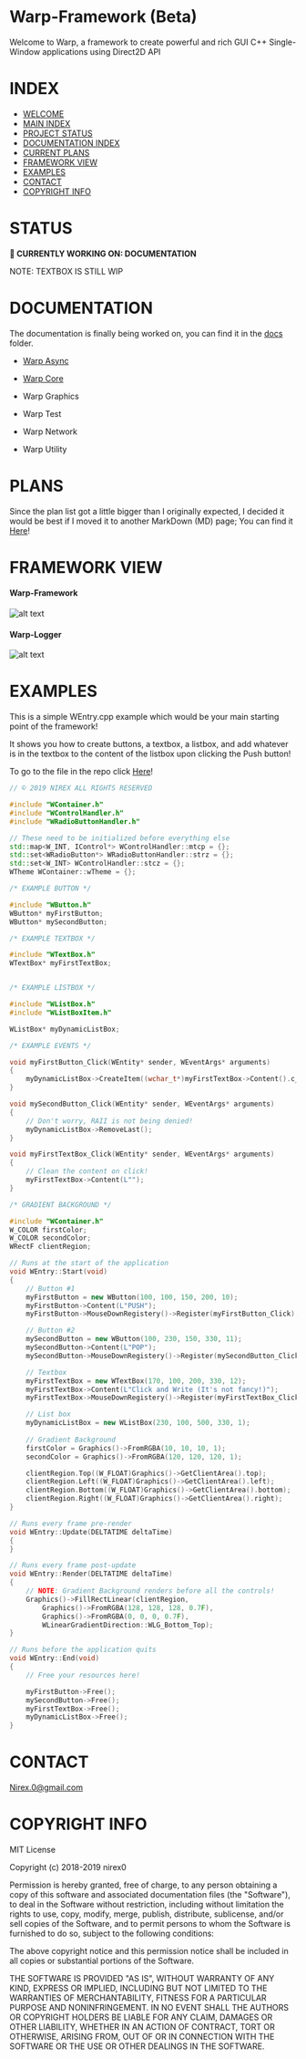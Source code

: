 # Warp-Framework (Beta)
Welcome to Warp, a framework to create powerful and rich GUI C++ Single-Window applications using Direct2D API

INDEX
=====

- [WELCOME](https://github.com/nirex0/Warp-Framework#warp-framework-beta)
- [MAIN INDEX](https://github.com/nirex0/Warp-Framework#index)
- [PROJECT STATUS](https://github.com/nirex0/Warp-Framework#status)
- [DOCUMENTATION INDEX](https://github.com/nirex0/Warp-Framework#documentation)
- [CURRENT PLANS](https://github.com/nirex0/Warp-Framework#plans)
- [FRAMEWORK VIEW](https://github.com/nirex0/Warp-Framework#framework-view)
- [EXAMPLES](https://github.com/nirex0/Warp-Framework#examples)
- [CONTACT](https://github.com/nirex0/Warp-Framework#contact)
- [COPYRIGHT INFO](https://github.com/nirex0/Warp-Framework#copyright-info)

STATUS
======

**🔧 CURRENTLY WORKING ON: DOCUMENTATION**

NOTE: TEXTBOX IS STILL WIP

DOCUMENTATION
=============

The documentation is finally being worked on, you can find it in the [docs](/docs) folder.

- [Warp Async](https://github.com/nirex0/Warp-Framework/blob/master/docs/documentation/AS-INDEX.md) 

- [Warp Core](https://github.com/nirex0/Warp-Framework/blob/master/docs/documentation/CORE-INDEX.md)

- Warp Graphics

- Warp Test

- Warp Network

- Warp Utility

PLANS
=====

Since the plan list got a little bigger than I originally expected, I decided it would be best if I 
moved it to another MarkDown (MD) page; You can find it [Here](https://github.com/nirex0/Warp-Framework/blob/master/TODO.md)! 

FRAMEWORK VIEW
==============

#### Warp-Framework
![alt text](https://raw.githubusercontent.com/nirex0/warp-framework/master/repo-resources/warp-000.png)

#### Warp-Logger
![alt text](https://raw.githubusercontent.com/nirex0/warp-framework/master/repo-resources/warp-001.png)

EXAMPLES
========

This is a simple WEntry.cpp example which would be your main starting point of the framework!

It shows you how to create buttons, a textbox, a listbox, and add whatever is in the textbox to the content of the listbox upon clicking the Push button!

To go to the file in the repo click [Here](https://github.com/nirex0/Warp-Framework/blob/master/src/Warp-Framework/WEntry.cpp)!

```cpp
// © 2019 NIREX ALL RIGHTS RESERVED

#include "WContainer.h"
#include "WControlHandler.h"
#include "WRadioButtonHandler.h"

// These need to be initialized before everything else
std::map<W_INT, IControl*> WControlHandler::mtcp = {};
std::set<WRadioButton*> WRadioButtonHandler::strz = {};
std::set<W_INT> WControlHandler::stcz = {};
WTheme WContainer::wTheme = {};

/* EXAMPLE BUTTON */

#include "WButton.h"
WButton* myFirstButton;
WButton* mySecondButton;

/* EXAMPLE TEXTBOX */

#include "WTextBox.h"
WTextBox* myFirstTextBox;


/* EXAMPLE LISTBOX */

#include "WListBox.h"
#include "WListBoxItem.h"

WListBox* myDynamicListBox;

/* EXAMPLE EVENTS */

void myFirstButton_Click(WEntity* sender, WEventArgs* arguments)
{
	myDynamicListBox->CreateItem((wchar_t*)myFirstTextBox->Content().c_str());
}

void mySecondButton_Click(WEntity* sender, WEventArgs* arguments)
{
	// Don't worry, RAII is not being denied!
	myDynamicListBox->RemoveLast();
}

void myFirstTextBox_Click(WEntity* sender, WEventArgs* arguments)
{
	// Clean the content on click!
	myFirstTextBox->Content(L"");
}

/* GRADIENT BACKGROUND */

#include "WContainer.h"
W_COLOR firstColor;
W_COLOR secondColor;
WRectF clientRegion;

// Runs at the start of the application
void WEntry::Start(void)
{
	// Button #1
	myFirstButton = new WButton(100, 100, 150, 200, 10);
	myFirstButton->Content(L"PUSH");
	myFirstButton->MouseDownRegistery()->Register(myFirstButton_Click);

	// Button #2
	mySecondButton = new WButton(100, 230, 150, 330, 11);
	mySecondButton->Content(L"POP");
	mySecondButton->MouseDownRegistery()->Register(mySecondButton_Click);

	// Textbox
	myFirstTextBox = new WTextBox(170, 100, 200, 330, 12);
	myFirstTextBox->Content(L"Click and Write (It's not fancy!)");
	myFirstTextBox->MouseDownRegistery()->Register(myFirstTextBox_Click);

	// List box
	myDynamicListBox = new WListBox(230, 100, 500, 330, 1);
	
	// Gradient Background
	firstColor = Graphics()->FromRGBA(10, 10, 10, 1);
	secondColor = Graphics()->FromRGBA(120, 120, 120, 1);

	clientRegion.Top((W_FLOAT)Graphics()->GetClientArea().top);
	clientRegion.Left((W_FLOAT)Graphics()->GetClientArea().left);
	clientRegion.Bottom((W_FLOAT)Graphics()->GetClientArea().bottom);
	clientRegion.Right((W_FLOAT)Graphics()->GetClientArea().right);
}

// Runs every frame pre-render
void WEntry::Update(DELTATIME deltaTime)
{
}

// Runs every frame post-update
void WEntry::Render(DELTATIME deltaTime)
{
	// NOTE: Gradient Background renders before all the controls!
	Graphics()->FillRectLinear(clientRegion,
		Graphics()->FromRGBA(128, 128, 128, 0.7F),
		Graphics()->FromRGBA(0, 0, 0, 0.7F),
		WLinearGradientDirection::WLG_Bottom_Top);
}

// Runs before the application quits 
void WEntry::End(void)
{
	// Free your resources here!

	myFirstButton->Free();
	mySecondButton->Free();
	myFirstTextBox->Free();
	myDynamicListBox->Free();
}
```

CONTACT
=======

Nirex.0@gmail.com

COPYRIGHT INFO
==============
MIT License

Copyright (c) 2018-2019 nirex0

Permission is hereby granted, free of charge, to any person obtaining a copy
of this software and associated documentation files (the "Software"), to deal
in the Software without restriction, including without limitation the rights
to use, copy, modify, merge, publish, distribute, sublicense, and/or sell
copies of the Software, and to permit persons to whom the Software is
furnished to do so, subject to the following conditions:

The above copyright notice and this permission notice shall be included in all
copies or substantial portions of the Software.

THE SOFTWARE IS PROVIDED "AS IS", WITHOUT WARRANTY OF ANY KIND, EXPRESS OR
IMPLIED, INCLUDING BUT NOT LIMITED TO THE WARRANTIES OF MERCHANTABILITY,
FITNESS FOR A PARTICULAR PURPOSE AND NONINFRINGEMENT. IN NO EVENT SHALL THE
AUTHORS OR COPYRIGHT HOLDERS BE LIABLE FOR ANY CLAIM, DAMAGES OR OTHER
LIABILITY, WHETHER IN AN ACTION OF CONTRACT, TORT OR OTHERWISE, ARISING FROM,
OUT OF OR IN CONNECTION WITH THE SOFTWARE OR THE USE OR OTHER DEALINGS IN THE
SOFTWARE.


